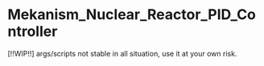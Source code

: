 # Mekanism_Nuclear_Reactor_PID_Controller
[!!WIP!!] args/scripts not stable in all situation, use it at your own risk.
